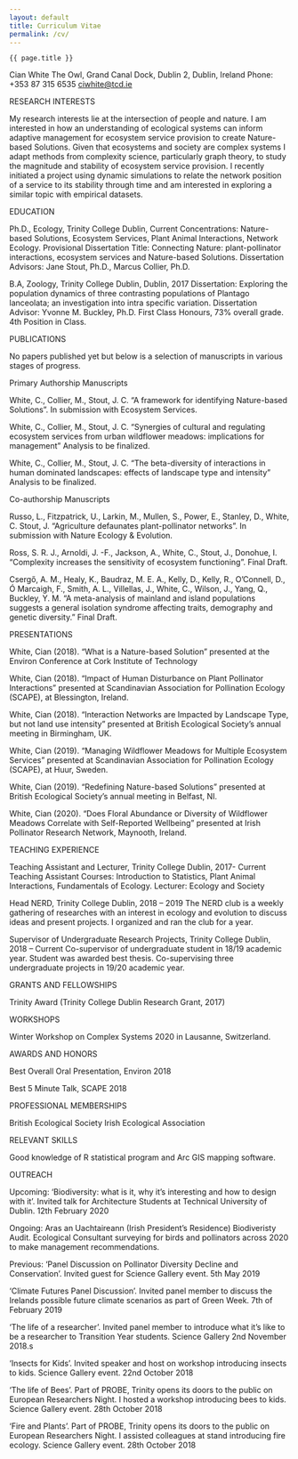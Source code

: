 ```yaml
---
layout: default
title: Curriculum Vitae
permalink: /cv/
---
```

	{{ page.title }}

Cian White
The Owl, 
Grand Canal Dock, Dublin 2, Dublin, Ireland 
Phone: +353 87 315 6535 
ciwhite@tcd.ie

RESEARCH INTERESTS

My research interests lie at the intersection of people and nature. I am interested in how an understanding of ecological systems can inform adaptive management for ecosystem service provision to create Nature-based Solutions. Given that ecosystems and society are complex systems I adapt methods from complexity science, particularly graph theory, to study the magnitude and stability of ecosystem service provision. I recently initiated a project using dynamic simulations to relate the network position of a service to its stability through time and am interested in exploring a similar topic with empirical datasets.

EDUCATION

Ph.D., Ecology, Trinity College Dublin, Current
Concentrations: Nature-based Solutions, Ecosystem Services, Plant Animal Interactions, Network Ecology.
Provisional Dissertation Title: Connecting Nature: plant-pollinator interactions, ecosystem services and Nature-based Solutions. 
Dissertation Advisors: Jane Stout, Ph.D., Marcus Collier, Ph.D.

B.A, Zoology, Trinity College Dublin, Dublin, 2017
Dissertation: Exploring the population dynamics of three contrasting populations of Plantago lanceolata; an investigation into intra specific variation.
Dissertation Advisor: Yvonne M. Buckley, Ph.D.
First Class Honours, 73% overall grade. 4th Position in Class.


PUBLICATIONS

No papers published yet but below is a selection of manuscripts in various stages of progress.

Primary Authorship Manuscripts

White, C., Collier, M., Stout, J. C. “A framework for identifying Nature-based Solutions”. In submission with Ecosystem Services.

White, C., Collier, M., Stout, J. C. “Synergies of cultural and regulating ecosystem services from urban wildflower meadows: implications for management” Analysis to be finalized.

White, C., Collier, M., Stout, J. C. “The beta-diversity of interactions in human dominated landscapes: effects of landscape type and intensity” Analysis to be finalized.

Co-authorship Manuscripts

Russo, L., Fitzpatrick, U., Larkin, M., Mullen, S., Power, E., Stanley, D., White, C. Stout, J. “Agriculture defaunates plant-pollinator networks”. In submission with Nature Ecology & Evolution.

Ross, S. R. J., Arnoldi, J. -F., Jackson, A., White, C., Stout, J., Donohue, I. “Complexity increases the sensitivity of ecosystem functioning”. Final Draft.

Csergő, A. M., Healy, K., Baudraz, M. E. A., Kelly, D., Kelly, R., O’Connell, D., Ó Marcaigh, F., Smith, A. L., Villellas, J., White, C., Wilson, J., Yang, Q., Buckley, Y. M.  “A meta-analysis of mainland and island populations suggests a general isolation syndrome affecting traits, demography and genetic diversity.” Final Draft.


 PRESENTATIONS

White, Cian (2018). “What is a Nature-based Solution” presented at the Environ Conference at Cork Institute of Technology

White, Cian (2018). “Impact of Human Disturbance on Plant Pollinator Interactions” presented at Scandinavian Association for Pollination Ecology (SCAPE), at Blessington, Ireland.

White, Cian (2018). “Interaction Networks are Impacted by Landscape Type, but not land use intensity” presented at British Ecological Society’s annual meeting in Birmingham, UK.

White, Cian (2019). “Managing Wildflower Meadows for Multiple Ecosystem Services” presented at Scandinavian Association for Pollination Ecology (SCAPE), at Huur, Sweden.

White, Cian (2019). “Redefining Nature-based Solutions” presented at British Ecological Society’s annual meeting in Belfast, NI.

White, Cian (2020). “Does Floral Abundance or Diversity of Wildflower Meadows Correlate with Self-Reported Wellbeing” presented at Irish Pollinator Research Network, Maynooth, Ireland.


TEACHING EXPERIENCE

Teaching Assistant and Lecturer, Trinity College Dublin, 2017- Current
Teaching Assistant Courses: Introduction to Statistics, Plant Animal Interactions, Fundamentals of Ecology.
Lecturer: Ecology and Society

Head NERD, Trinity College Dublin, 2018 – 2019
The NERD club is a weekly gathering of researches with an interest in ecology and evolution to discuss ideas and present projects. I organized and ran the club for a year.

Supervisor of Undergraduate Research Projects, Trinity College Dublin, 2018 – Current
Co-supervisor of undergraduate student in 18/19 academic year. Student was awarded best thesis.
Co-supervising three undergraduate projects in 19/20 academic year.


GRANTS AND FELLOWSHIPS

Trinity Award (Trinity College Dublin Research Grant, 2017)


WORKSHOPS

Winter Workshop on Complex Systems 2020 in Lausanne, Switzerland.


AWARDS AND HONORS

Best Overall Oral Presentation, Environ 2018

Best 5 Minute Talk, SCAPE 2018


PROFESSIONAL MEMBERSHIPS

British Ecological Society
Irish Ecological Association


RELEVANT SKILLS

Good knowledge of R statistical program and Arc GIS mapping software.


OUTREACH

Upcoming: 
‘Biodiversity: what is it, why it’s interesting and how to design with it’. Invited talk for Architecture Students at Technical University of Dublin. 12th February 2020

Ongoing:
Aras an Uachtaireann (Irish President’s Residence) Biodiveristy Audit. Ecological Consultant surveying for birds and pollinators across 2020 to make management recommendations.

Previous: 
‘Panel Discussion on Pollinator Diversity Decline and Conservation’. Invited guest for Science Gallery event. 5th May 2019

‘Climate Futures Panel Discussion’. Invited panel member to discuss the Irelands possible future climate scenarios as part of Green Week. 7th of February 2019

‘The life of a researcher’. Invited panel member to introduce what it’s like to be a researcher to Transition Year students. Science Gallery 2nd November 2018.s

‘Insects for Kids’. Invited speaker and host on workshop introducing insects to kids. Science Gallery event. 22nd October 2018

‘The life of Bees’. Part of PROBE, Trinity opens its doors to the public on European Researchers Night. I hosted a workshop introducing bees to kids. Science Gallery event. 28th October 2018

‘Fire and Plants’. Part of PROBE, Trinity opens its doors to the public on European Researchers Night. I assisted colleagues at stand introducing fire ecology. Science Gallery event. 28th October 2018



